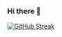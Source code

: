 ### Hi there 👋

[![GitHub Streak](https://github-readme-streak-stats.herokuapp.com?user=yudha-dev&theme=react)](https://git.io/streak-stats)
